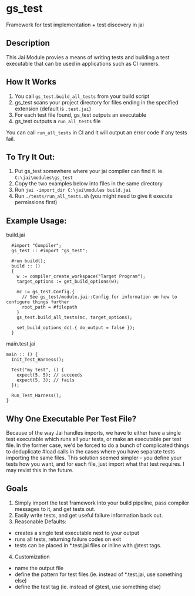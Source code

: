 # gs_test
Framework for test implementation + test discovery in jai

## Description

This Jai Module provies a means of writing tests and building a test executable
that can be used in applications such as CI runners.

## How It Works

1. You call `gs_test.build_all_tests` from your build script
2. gs_test scans your project directory for files ending in the specified extension (default is `.test.jai`)
3. For each test file found, gs_test outputs an executable
4. gs_test outputs a `run_all_tests` file

You can call `run_all_tests` in CI and it will output an error code if any tests fail.

## To Try It Out:

1. Put gs_test somewhere where your jai compiler can find it.
  ie. `C:\jai\modules\gs_test`
2. Copy the two examples below into files in the same directory
3. Run `jai -import_dir C:\jai\modules build.jai`
4. Run `./tests/run_all_tests.sh` (you might need to give it execute permissions first)

## Example Usage:

build.jai
```jai
  #import "Compiler";
  gs_test :: #import "gs_test";

  #run build();
  build :: ()
  {
    w := compiler_create_workspace("Target Program");
    target_options := get_build_options(w);

    mc := gs_test.Config.{
      // See gs_test/module.jai::Config for information on how to configure things further
      root_path = #filepath
    }
    gs_test.build_all_tests(mc, target_options);

    set_build_options_dc(.{ do_output = false });
  }
```

main.test.jai
```jai
main :: () {
  Init_Test_Harness();

  Test("my test", () {
    expect(5, 5); // succeeds
    expect(5, 3); // fails
  });

  Run_Test_Harness();
}

```

## Why One Executable Per Test File?

Because of the way Jai handles imports, we have to either have a single test executable which runs all your tests, or make an executable per test file. In the former case, we'd be forced to do a bunch of complicated things to deduplicate #load
calls in the cases where you have separate tests importing the same files. This solution seemed simpler - you define your tests how you want, and for each file, just import what that test requires. I may revist this in the future.

## Goals

1. Simply import the test framework into your build pipeline, pass compiler messages to it, and get tests out.
2. Easily write tests, and get useful failure information back out.
3. Reasonable Defaults:
  - creates a single test executable next to your output
  - runs all tests, returning failure codes on exit
  - tests can be placed in *.test.jai files or inline with @test tags.
4. Customization
  - name the output file
  - define the pattern for test files (ie. instead of *.test.jai, use something else)
  - define the test tag (ie. instead of @test, use something else)
